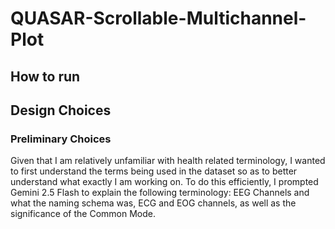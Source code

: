 # QUASAR-Scrollable-Multichannel-Plot

## How to run

## Design Choices
### Preliminary Choices
Given that I am relatively unfamiliar with health related terminology, I wanted to first understand the terms being used in the dataset so as to better understand what exactly I am working on. To do this efficiently, I prompted Gemini 2.5 Flash to explain the following terminology: EEG Channels and what the naming schema was, ECG and EOG channels, as well as the significance of the Common Mode. 
